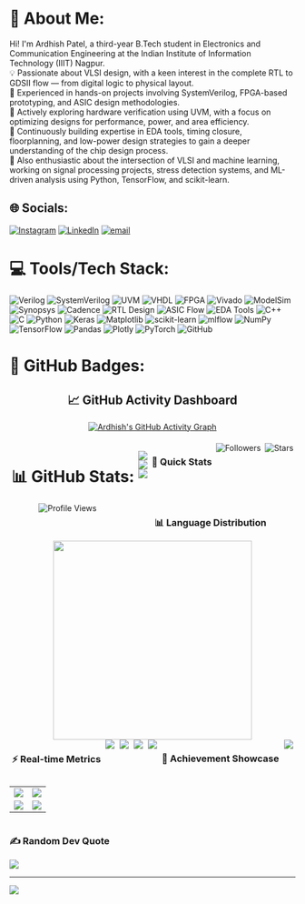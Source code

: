 # 💫 About Me:
Hi! I'm Ardhish Patel, a third-year B.Tech student in Electronics and Communication Engineering at the Indian Institute of Information Technology (IIIT) Nagpur.  <br>💡 Passionate about VLSI design, with a keen interest in the complete RTL to GDSII flow — from digital logic to physical layout.  <br>🔧 Experienced in hands-on projects involving SystemVerilog, FPGA-based prototyping, and ASIC design methodologies.  <br>🧪 Actively exploring hardware verification using UVM, with a focus on optimizing designs for performance, power, and area efficiency.  <br>📘 Continuously building expertise in EDA tools, timing closure, floorplanning, and low-power design strategies to gain a deeper understanding of the chip design process.  <br>🤖 Also enthusiastic about the intersection of VLSI and machine learning, working on signal processing projects, stress detection systems, and ML-driven analysis using Python, TensorFlow, and scikit-learn.<br>


## 🌐 Socials:
[![Instagram](https://img.shields.io/badge/Instagram-%23E4405F.svg?logo=Instagram&logoColor=white)](https://instagram.com/ardhish_patel_2210) [![LinkedIn](https://img.shields.io/badge/LinkedIn-%230077B5.svg?logo=linkedin&logoColor=white)](https://www.linkedin.com/in/ardhish-patel-a21263285/) [![email](https://img.shields.io/badge/Email-D14836?logo=gmail&logoColor=white)](mailto:bt23ece013@iiitn.ac.in) 

# 💻 Tools/Tech Stack:
![Verilog](https://img.shields.io/badge/verilog-%238A2BE2.svg?style=for-the-badge) ![SystemVerilog](https://img.shields.io/badge/systemverilog-%23FF6F61.svg?style=for-the-badge) ![UVM](https://img.shields.io/badge/UVM-%2300BFFF.svg?style=for-the-badge) ![VHDL](https://img.shields.io/badge/VHDL-%23A52A2A.svg?style=for-the-badge) ![FPGA](https://img.shields.io/badge/FPGA-%233CB371.svg?style=for-the-badge) ![Vivado](https://img.shields.io/badge/Vivado-%23F5DE50.svg?style=for-the-badge) ![ModelSim](https://img.shields.io/badge/ModelSim-%235C6BC0.svg?style=for-the-badge) ![Synopsys](https://img.shields.io/badge/Synopsys-%23FFB300.svg?style=for-the-badge)
![Cadence](https://img.shields.io/badge/Cadence-%23DC143C.svg?style=for-the-badge) ![RTL Design](https://img.shields.io/badge/RTL%20Design-%23008080.svg?style=for-the-badge) ![ASIC Flow](https://img.shields.io/badge/ASIC%20Flow-%233F51B5.svg?style=for-the-badge) ![EDA Tools](https://img.shields.io/badge/EDA%20Tools-%239C27B0.svg?style=for-the-badge) ![C++](https://img.shields.io/badge/c++-%2300599C.svg?style=for-the-badge&logo=c%2B%2B&logoColor=white) ![C](https://img.shields.io/badge/c-%2300599C.svg?style=for-the-badge&logo=c&logoColor=white) ![Python](https://img.shields.io/badge/python-3670A0?style=for-the-badge&logo=python&logoColor=ffdd54) ![Keras](https://img.shields.io/badge/Keras-%23D00000.svg?style=for-the-badge&logo=Keras&logoColor=white) ![Matplotlib](https://img.shields.io/badge/Matplotlib-%23ffffff.svg?style=for-the-badge&logo=Matplotlib&logoColor=black) ![scikit-learn](https://img.shields.io/badge/scikit--learn-%23F7931E.svg?style=for-the-badge&logo=scikit-learn&logoColor=white) ![mlflow](https://img.shields.io/badge/mlflow-%23d9ead3.svg?style=for-the-badge&logo=numpy&logoColor=blue) ![NumPy](https://img.shields.io/badge/numpy-%23013243.svg?style=for-the-badge&logo=numpy&logoColor=white) ![TensorFlow](https://img.shields.io/badge/TensorFlow-%23FF6F00.svg?style=for-the-badge&logo=TensorFlow&logoColor=white) ![Pandas](https://img.shields.io/badge/pandas-%23150458.svg?style=for-the-badge&logo=pandas&logoColor=white) ![Plotly](https://img.shields.io/badge/Plotly-%233F4F75.svg?style=for-the-badge&logo=plotly&logoColor=white) ![PyTorch](https://img.shields.io/badge/PyTorch-%23EE4C2C.svg?style=for-the-badge&logo=PyTorch&logoColor=white) ![GitHub](https://img.shields.io/badge/github-%23121011.svg?style=for-the-badge&logo=github&logoColor=white)

# 🏅 GitHub Badges:

<div align="center">
  
## 📈 GitHub Activity Dashboard

<!-- Activity Graph -->
[![Ardhish's GitHub Activity Graph](https://github-readme-activity-graph.vercel.app/graph?username=Ardhish2210&theme=react-dark&hide_border=true&area=true)](https://github.com/Ardhish2210)

<div style="display: flex; justify-content: space-around; flex-wrap: wrap; margin: 20px 0;">

# 📊 GitHub Stats:
![](https://github-readme-stats.vercel.app/api?username=Ardhish2210&theme=react&hide_border=false&include_all_commits=false&count_private=false)<br>
![](https://nirzak-streak-stats.vercel.app/?user=Ardhish2210&theme=react&hide_border=false)<br>
![](https://github-readme-stats.vercel.app/api/top-langs/?username=Ardhish2210&theme=react&hide_border=false&include_all_commits=false&count_private=false&layout=compact)

### 🎯 Quick Stats
<img src="https://img.shields.io/github/followers/Ardhish2210?style=for-the-badge&logo=github&logoColor=white&labelColor=black&color=blue" alt="Followers" />
<img src="https://img.shields.io/github/stars/Ardhish2210?style=for-the-badge&logo=github&logoColor=white&labelColor=black&color=yellow" alt="Stars" />
<img src="https://komarev.com/ghpvc/?username=Ardhish2210&style=for-the-badge&color=brightgreen" alt="Profile Views" />

### 📊 Language Distribution
<!-- Language visualization -->
<img width="350" src="https://github-readme-stats.vercel.app/api/top-langs/?username=Ardhish2210&layout=donut&theme=algolia&hide_border=true" />

### ⚡ Real-time Metrics
<!-- Updated working badges -->
<img src="https://img.shields.io/github/followers/Ardhish2210?style=for-the-badge&color=blue&logo=github&logoColor=white&label=Followers" />
<img src="https://img.shields.io/github/last-commit/Ardhish2210/Ardhish2210?style=for-the-badge&color=green&logo=github&logoColor=white&label=Last%20Commit" />
<img src="https://img.shields.io/github/commit-activity/m/Ardhish2210/Ardhish2210?style=for-the-badge&color=orange&logo=github&logoColor=white&label=Monthly%20Commits" />
<img src="https://img.shields.io/github/created-at/Ardhish2210/Ardhish2210?style=for-the-badge&color=purple&logo=github&logoColor=white&label=Account%20Created" />

### 🌟 Achievement Showcase
<!-- GitHub Profile Summary Cards -->
<img src="https://github-profile-summary-cards.vercel.app/api/cards/profile-details?username=Ardhish2210&theme=algolia" />

<table>
<tr>
<td><img src="https://github-profile-summary-cards.vercel.app/api/cards/repos-per-language?username=Ardhish2210&theme=algolia" /></td>
<td><img src="https://github-profile-summary-cards.vercel.app/api/cards/most-commit-language?username=Ardhish2210&theme=algolia" /></td>
</tr>
<tr>
<td><img src="https://github-profile-summary-cards.vercel.app/api/cards/stats?username=Ardhish2210&theme=algolia" /></td>
<td><img src="https://github-profile-summary-cards.vercel.app/api/cards/productive-time?username=Ardhish2210&theme=algolia" /></td>
</tr>
</table>
</div>
</div>

### ✍ Random Dev Quote
![](https://quotes-github-readme.vercel.app/api?type=horizontal&theme=tokyonight)

---
[![](https://visitcount.itsvg.in/api?id=Ardhish2210&icon=5&color=1)](https://visitcount.itsvg.in)
